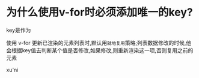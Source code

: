 # 为什么使用v-for时必须添加唯一的key?

key是作为

使用 v-for 更新已渲染的元素列表时,默认用`就地复用`策略;列表数据修改的时候,他会根据key值去判断某个值是否修改,如果修改,则重新渲染这一项,否则复用之前的元素

xu'ni